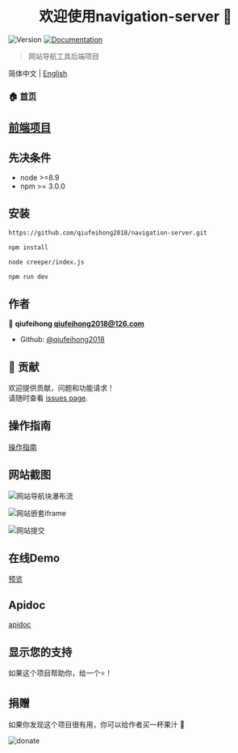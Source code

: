 <h1 align="center">欢迎使用navigation-server 👋</h1>
<p>
  <img alt="Version" src="https://img.shields.io/badge/version-0.0.1-blue.svg?cacheSeconds=2592000" />
  <a href="http://navigation.qiufeihong.top">
    <img alt="Documentation" src="https://img.shields.io/badge/documentation-yes-brightgreen.svg" target="_blank" />
  </a>
</p>

> 网站导航工具后端项目

简体中文 | [English](./README.md)

### 🏠 [首页](http://navigation.qiufeihong.top)

## [前端项目](https://github.com/qiufeihong2018/navigation-web)

## 先决条件

- node >=8.9
- npm >= 3.0.0

## 安装

```sh
https://github.com/qiufeihong2018/navigation-server.git

npm install 

node creeper/index.js 

npm run dev
```

## 作者

👤 **qiufeihong <qiufeihong2018@126.com>**

* Github: [@qiufeihong2018](https://github.com/qiufeihong2018)

## 🤝 贡献

欢迎提供贡献，问题和功能请求！<br />请随时查看 [issues page](https://github.com/qiufeihong2018/navigation-server/issues).

## 操作指南

[操作指南](http://images.qiufeihong.top/navigation.webm)

## 网站截图

![网站导航块瀑布流](http://images.qiufeihong.top/web.png)

![网站嵌套iframe](http://images.qiufeihong.top/web2.png)

![网站提交](http://images.qiufeihong.top/web3.png)

## 在线Demo

[预览](http://navigation.qiufeihong.top)


## Apidoc

[apidoc](https://github.com/qiufeihong2018/navigation-server/tree/master/doc/index.html)

## 显示您的支持

如果这个项目帮助你，给一个⭐️！


## 捐赠

如果你发现这个项目很有用，你可以给作者买一杯果汁 :tropical_drink:

![donate](http://images.qiufeihong.top/pay.png)

